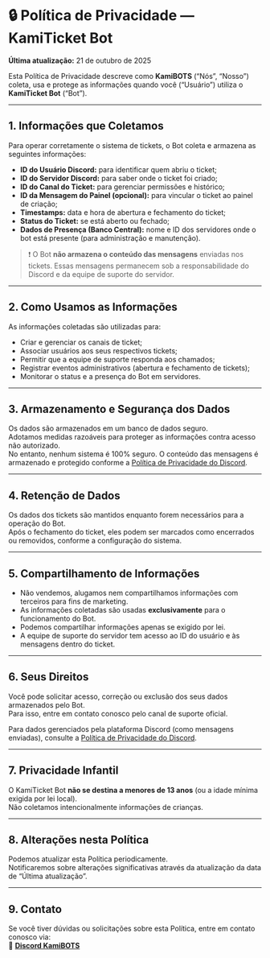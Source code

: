# 🔒 Política de Privacidade — KamiTicket Bot
**Última atualização:** 21 de outubro de 2025  

Esta Política de Privacidade descreve como **KamiBOTS** (“Nós”, “Nosso”) coleta, usa e protege as informações quando você (“Usuário”) utiliza o **KamiTicket Bot** (“Bot”).

---

## 1. Informações que Coletamos
Para operar corretamente o sistema de tickets, o Bot coleta e armazena as seguintes informações:

- **ID do Usuário Discord:** para identificar quem abriu o ticket;  
- **ID do Servidor Discord:** para saber onde o ticket foi criado;  
- **ID do Canal do Ticket:** para gerenciar permissões e histórico;  
- **ID da Mensagem do Painel (opcional):** para vincular o ticket ao painel de criação;  
- **Timestamps:** data e hora de abertura e fechamento do ticket;  
- **Status do Ticket:** se está aberto ou fechado;  
- **Dados de Presença (Banco Central):** nome e ID dos servidores onde o bot está presente (para administração e manutenção).

> ❗ O Bot **não armazena o conteúdo das mensagens** enviadas nos tickets. Essas mensagens permanecem sob a responsabilidade do Discord e da equipe de suporte do servidor.

---

## 2. Como Usamos as Informações
As informações coletadas são utilizadas para:
- Criar e gerenciar os canais de ticket;  
- Associar usuários aos seus respectivos tickets;  
- Permitir que a equipe de suporte responda aos chamados;  
- Registrar eventos administrativos (abertura e fechamento de tickets);  
- Monitorar o status e a presença do Bot em servidores.

---

## 3. Armazenamento e Segurança dos Dados
Os dados são armazenados em um banco de dados seguro.  
Adotamos medidas razoáveis para proteger as informações contra acesso não autorizado.  
No entanto, nenhum sistema é 100% seguro. O conteúdo das mensagens é armazenado e protegido conforme a [Política de Privacidade do Discord](https://discord.com/privacy).

---

## 4. Retenção de Dados
Os dados dos tickets são mantidos enquanto forem necessários para a operação do Bot.  
Após o fechamento do ticket, eles podem ser marcados como encerrados ou removidos, conforme a configuração do sistema.

---

## 5. Compartilhamento de Informações
- Não vendemos, alugamos nem compartilhamos informações com terceiros para fins de marketing.  
- As informações coletadas são usadas **exclusivamente** para o funcionamento do Bot.  
- Podemos compartilhar informações apenas se exigido por lei.  
- A equipe de suporte do servidor tem acesso ao ID do usuário e às mensagens dentro do ticket.

---

## 6. Seus Direitos
Você pode solicitar acesso, correção ou exclusão dos seus dados armazenados pelo Bot.  
Para isso, entre em contato conosco pelo canal de suporte oficial.

Para dados gerenciados pela plataforma Discord (como mensagens enviadas), consulte a [Política de Privacidade do Discord](https://discord.com/privacy).

---

## 7. Privacidade Infantil
O KamiTicket Bot **não se destina a menores de 13 anos** (ou a idade mínima exigida por lei local).  
Não coletamos intencionalmente informações de crianças.

---

## 8. Alterações nesta Política
Podemos atualizar esta Política periodicamente.  
Notificaremos sobre alterações significativas através da atualização da data de “Última atualização”.

---

## 9. Contato
Se você tiver dúvidas ou solicitações sobre esta Política, entre em contato conosco via:  
📩 **[Discord KamiBOTS](https://discord.gg/4TEcDDTYm6)**
